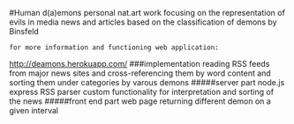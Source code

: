 #Human d(a)emons
	personal nat.art work focusing on the representation of evils in media news and articles
	based on the classification of demons by Binsfeld

	for more information and functioning web application:
http://deamons.herokuapp.com/
###implementation
	reading RSS feeds from major news sites and cross-referencing
	them by word content and sorting them under categories
	by varous demons
#####server part
	node.js express
	RSS parser
	custom functionality for interpretation and sorting of the news
#####front end part
	web page returning different demon on a given interval